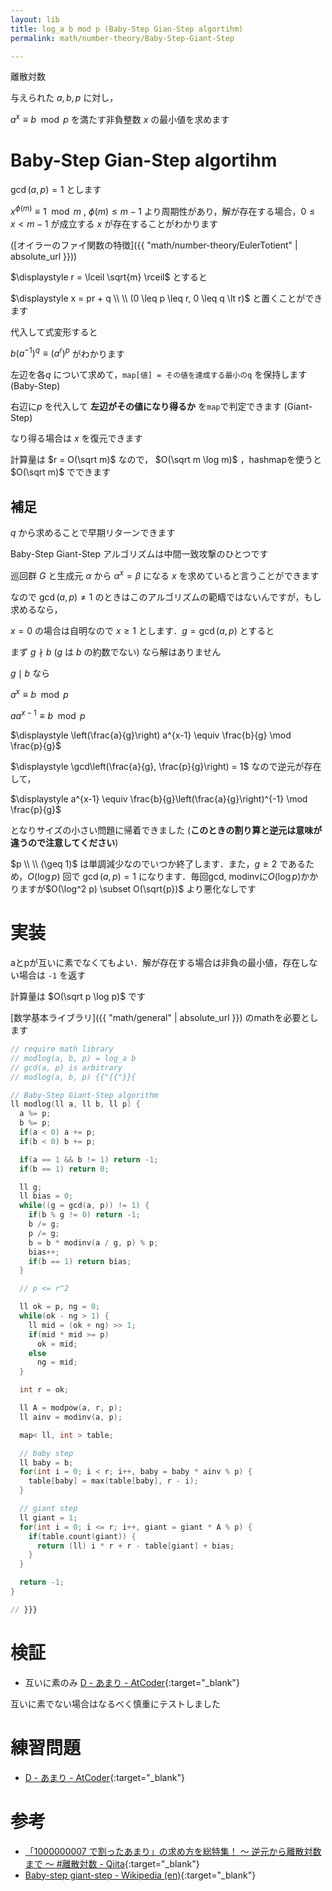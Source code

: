 ```yaml
---
layout: lib
title: log_a b mod p (Baby-Step Gian-Step algortihm)
permalink: math/number-theory/Baby-Step-Giant-Step

---
```



離散対数

与えられた $a, b, p$ に対し，

$a^x \equiv b \mod p$ を満たす非負整数 $x$ の最小値を求めます

# Baby-Step Gian-Step algortihm

$\gcd(a, p) = 1$ とします

$x^{\phi(m)} \equiv 1 \mod m$ , $\phi(m) \leq m - 1$ より周期性があり，解が存在する場合，$0 \leq x \lt m-1$ が成立する $x$ が存在することがわかります

([オイラーのファイ関数の特徴]({{ "math/number-theory/EulerTotient" | absolute_url }}))

$\displaystyle r = \lceil \sqrt{m} \rceil$ とすると

$\displaystyle x = pr + q \\ \\ (0 \leq p \leq r, 0 \leq q \lt r)$ と置くことができます

代入して式変形すると

$b(a^{-1})^q \equiv (a^r)^p$ がわかります

左辺を各$q$ について求めて，`map[値] = その値を達成する最小のq` を保持します (Baby-Step)

右辺に$p$ を代入して **左辺がその値になり得るか** を`map`で判定できます (Giant-Step)

なり得る場合は $x$ を復元できます

計算量は $r = O(\sqrt m)$ なので， $O(\sqrt m \log m)$ ，hashmapを使うと $O(\sqrt m)$ でできます

## 補足

$q$ から求めることで早期リターンできます

Baby-Step Giant-Step アルゴリズムは中間一致攻撃のひとつです

巡回群 $G$ と生成元 $\alpha$ から $\alpha^x = \beta$ になる $x$ を求めていると言うことができます

なので $\gcd(a, p) \not= 1$ のときはこのアルゴリズムの範疇ではないんですが，もし求めるなら，

$x = 0$ の場合は自明なので $x \geq 1$ とします．$g=\gcd(a, p)$ とすると

まず $g \nmid b$ ($g$ は $b$ の約数でない) なら解はありません


$g \mid b$ なら

$\displaystyle a^x \equiv b \mod p$

$\displaystyle a a^{x-1} \equiv b \mod p$

$\displaystyle \left(\frac{a}{g}\right) a^{x-1} \equiv \frac{b}{g} \mod \frac{p}{g}$

$\displaystyle \gcd\left(\frac{a}{g}, \frac{p}{g}\right) = 1$ なので逆元が存在して，

$\displaystyle a^{x-1} \equiv \frac{b}{g}\left(\frac{a}{g}\right)^{-1} \mod \frac{p}{g}$

となりサイズの小さい問題に帰着できました (**このときの割り算と逆元は意味が違うので注意してください**)

$p \\ \\ (\geq 1)$ は単調減少なのでいつか終了します．また，$g \geq 2$ であるため，$O(\log p)$ 回で $\gcd(a, p)=1$ になります．毎回gcd, modinvに$O(\log p)$かかりますが$O(\log^2 p) \subset O(\sqrt{p})$ より悪化なしです

# 実装

aとpが互いに素でなくてもよい．解が存在する場合は非負の最小値，存在しない場合は `-1` を返す

計算量は $O(\sqrt p \log p)$ です

[数学基本ライブラリ]({{ "math/general" | absolute_url }}) のmathを必要とします


```cpp
// require math library
// modlog(a, b, p) = log_a b
// gcd(a, p) is arbitrary
// modlog(a, b, p) {{"{{"}}{

// Baby-Step Giant-Step algorithm
ll modlog(ll a, ll b, ll p) {
  a %= p;
  b %= p;
  if(a < 0) a += p;
  if(b < 0) b += p;

  if(a == 1 && b != 1) return -1;
  if(b == 1) return 0;

  ll g;
  ll bias = 0;
  while((g = gcd(a, p)) != 1) {
    if(b % g != 0) return -1;
    b /= g;
    p /= g;
    b = b * modinv(a / g, p) % p;
    bias++;
    if(b == 1) return bias;
  }

  // p <= r^2

  ll ok = p, ng = 0;
  while(ok - ng > 1) {
    ll mid = (ok + ng) >> 1;
    if(mid * mid >= p)
      ok = mid;
    else
      ng = mid;
  }

  int r = ok;

  ll A = modpow(a, r, p);
  ll ainv = modinv(a, p);

  map< ll, int > table;

  // baby step
  ll baby = b;
  for(int i = 0; i < r; i++, baby = baby * ainv % p) {
    table[baby] = max(table[baby], r - i);
  }

  // giant step
  ll giant = 1;
  for(int i = 0; i <= r; i++, giant = giant * A % p) {
    if(table.count(giant)) {
      return (ll) i * r + r - table[giant] + bias;
    }
  }

  return -1;
}

// }}}
```


# 検証

* 互いに素のみ [D - あまり - AtCoder](https://beta.atcoder.jp/contests/arc042/submissions/3573120){:target="_blank"}<!--_-->

互いに素でない場合はなるべく慎重にテストしました

# 練習問題

* [D - あまり - AtCoder](https://beta.atcoder.jp/contests/arc042/tasks/arc042_d){:target="_blank"}<!--_-->

# 参考

* [「1000000007 で割ったあまり」の求め方を総特集！ 〜 逆元から離散対数まで 〜 #離散対数 - Qiita](https://qiita.com/drken/items/3b4fdf0a78e7a138cd9a#6-離散対数-log_a-b){:target="_blank"}<!--_-->
* [Baby-step giant-step - Wikipedia (en)](https://en.wikipedia.org/wiki/Baby-step_giant-step){:target="_blank"}<!--_-->

